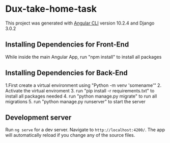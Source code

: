 # Dux-take-home-task

This project was generated with [Angular CLI](https://github.com/angular/angular-cli) version 10.2.4 and Django 3.0.2

## Installing Dependencies for Front-End

While inside the main Angular App, run "npm install" to install all packages

## Installing Dependencies for Back-End

1.First create a virtual environment using "Python -m venv 'somename'"
2. Activate the virtual enviroment
3. run "pip install -r requirements.txt" to install all packages needed
4. run "python manage.py migrate" to run all migrations
5. run "python manage.py runserver" to start the server

## Development server

Run `ng serve` for a dev server. Navigate to `http://localhost:4200/`. The app will automatically reload if you change any of the source files.



